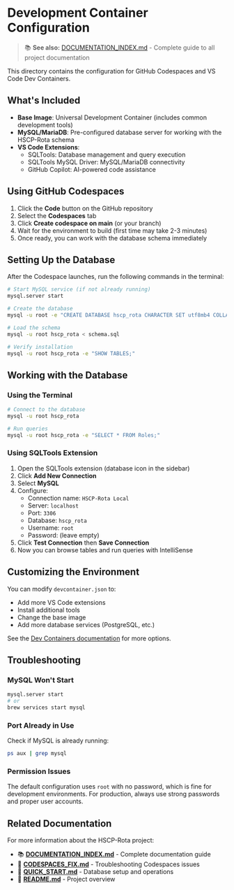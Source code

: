 # Development Container Configuration

> 📚 **See also:** [DOCUMENTATION_INDEX.md](../DOCUMENTATION_INDEX.md) - Complete guide to all project documentation

This directory contains the configuration for GitHub Codespaces and VS Code Dev Containers.

## What's Included

- **Base Image**: Universal Development Container (includes common development tools)
- **MySQL/MariaDB**: Pre-configured database server for working with the HSCP-Rota schema
- **VS Code Extensions**:
  - SQLTools: Database management and query execution
  - SQLTools MySQL Driver: MySQL/MariaDB connectivity
  - GitHub Copilot: AI-powered code assistance

## Using GitHub Codespaces

1. Click the **Code** button on the GitHub repository
2. Select the **Codespaces** tab
3. Click **Create codespace on main** (or your branch)
4. Wait for the environment to build (first time may take 2-3 minutes)
5. Once ready, you can work with the database schema immediately

## Setting Up the Database

After the Codespace launches, run the following commands in the terminal:

```bash
# Start MySQL service (if not already running)
mysql.server start

# Create the database
mysql -u root -e "CREATE DATABASE hscp_rota CHARACTER SET utf8mb4 COLLATE utf8mb4_unicode_ci;"

# Load the schema
mysql -u root hscp_rota < schema.sql

# Verify installation
mysql -u root hscp_rota -e "SHOW TABLES;"
```

## Working with the Database

### Using the Terminal

```bash
# Connect to the database
mysql -u root hscp_rota

# Run queries
mysql -u root hscp_rota -e "SELECT * FROM Roles;"
```

### Using SQLTools Extension

1. Open the SQLTools extension (database icon in the sidebar)
2. Click **Add New Connection**
3. Select **MySQL**
4. Configure:
   - Connection name: `HSCP-Rota Local`
   - Server: `localhost`
   - Port: `3306`
   - Database: `hscp_rota`
   - Username: `root`
   - Password: (leave empty)
5. Click **Test Connection** then **Save Connection**
6. Now you can browse tables and run queries with IntelliSense

## Customizing the Environment

You can modify `devcontainer.json` to:
- Add more VS Code extensions
- Install additional tools
- Change the base image
- Add more database services (PostgreSQL, etc.)

See the [Dev Containers documentation](https://containers.dev) for more options.

## Troubleshooting

### MySQL Won't Start
```bash
mysql.server start
# or
brew services start mysql
```

### Port Already in Use
Check if MySQL is already running:
```bash
ps aux | grep mysql
```

### Permission Issues
The default configuration uses `root` with no password, which is fine for development environments. For production, always use strong passwords and proper user accounts.

## Related Documentation

For more information about the HSCP-Rota project:
- 📚 **[DOCUMENTATION_INDEX.md](../DOCUMENTATION_INDEX.md)** - Complete documentation guide
- 🔧 **[CODESPACES_FIX.md](../CODESPACES_FIX.md)** - Troubleshooting Codespaces issues
- 🚀 **[QUICK_START.md](../QUICK_START.md)** - Database setup and operations
- 📖 **[README.md](../README.md)** - Project overview
